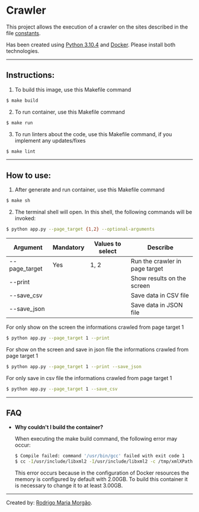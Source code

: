 # Crawler
This project allows the execution of a crawler on the sites described in the file [constants](./app/constants.py).

Has been created using [Python 3.10.4](https://www.python.org/downloads/release/python-3104/) and [Docker](https://docs.docker.com/get-docker/). Please install both technologies.

---
## Instructions:
1. To build this image, use this Makefile command
```bash
$ make build
```

2. To run container, use this Makefile command
```bash
$ make run
```

3. To run linters about the code, use this Makefile command, if you implement any updates/fixes
```bash
$ make lint
```
---
## How to use:
1. After generate and run container, use this Makefile command
```bash
$ make sh
```

2. The terminal shell will open. In this shell, the following commands will be invoked:
```bash
$ python app.py --page_target {1,2} --optional-arguments
```

| Argument      | Mandatory       | Values to select | Describe                       |
| ------------- | --------------- | --------------   | ------------------------------ |
| --page_target | Yes             | 1, 2             | Run the crawler in page target | 
| --print       |                 |                  | Show results on the screen     |
| --save_csv    |                 |                  | Save data in CSV file          |
| --save_json   |                 |                  | Save data in JSON file         |

For only show on the screen the informations crawled from page target 1
```bash
$ python app.py --page_target 1 --print
```

For show on the screen and save in json file the informations crawled from page target 1
```bash
$ python app.py --page_target 1 --print --save_json
```

For only save in csv file the informations crawled from page target 1
```bash
$ python app.py --page_target 1 --save_csv
```
---

## FAQ

- **Why couldn't I build the container?**
    
    When executing the make build command, the following error may occur:
    ```bash
    $ Compile failed: command '/usr/bin/gcc' failed with exit code 1
    $ cc -I/usr/include/libxml2 -I/usr/include/libxml2 -c /tmp/xmlXPathInithz_zt2o6.c -o tmp/xmlXPathInithz_zt2o6.o cc tmp/xmlXPathInithz_zt2o6.o -lxml2 -o a.out error: command '/usr/bin/gcc' failed with exit code 1
    ```
    This error occurs because in the configuration of Docker resources the memory is configured by default with 2.00GB. To build this container it is necessary to change it to at least 3.00GB.

---

Created by: [Rodrigo Maria Morgão](https://rodrigomariamorgao.github.io/).